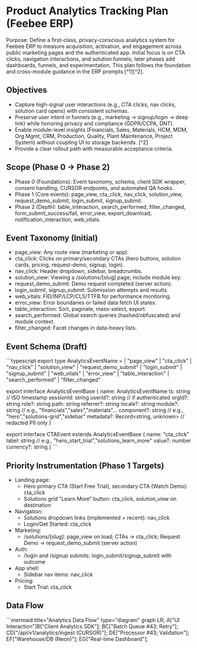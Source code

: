 # Product Analytics Tracking Plan (Feebee ERP)

Purpose: Define a first-class, privacy-conscious analytics system for Feebee ERP to measure acquisition, activation, and engagement across public marketing pages and the authenticated app. Initial focus is on CTA clicks, navigation interactions, and solution funnels; later phases add dashboards, funnels, and experimentation. This plan follows the foundation and cross-module guidance in the ERP prompts [^1][^2].

## Objectives
- Capture high-signal user interactions (e.g., CTA clicks, nav clicks, solution card opens) with consistent schemas.
- Preserve user intent in funnels (e.g., marketing → signup/login → deep link) while honoring privacy and compliance (GDPR/CCPA, DNT).
- Enable module-level insights (Financials, Sales, Materials, HCM, MDM, Org Mgmt, CRM, Production, Quality, Plant Maintenance, Project System) without coupling UI to storage backends. [^2]
- Provide a clear rollout path with measurable acceptance criteria.

## Scope (Phase 0 → Phase 2)
- Phase 0 (Foundations): Event taxonomy, schema, client SDK wrapper, consent handling, CURSOR endpoints, and automated QA hooks.
- Phase 1 (Core events): page_view, cta_click, nav_click, solution_view, request_demo_submit, login_submit, signup_submit.
- Phase 2 (Depth): table_interaction, search_performed, filter_changed, form_submit_success/fail, error_view, export_download, notification_interaction, web_vitals.

## Event Taxonomy (Initial)
- page_view: Any route view (marketing or app).
- cta_click: Clicks on primary/secondary CTAs (hero buttons, solution cards, pricing, request-demo, signup, login).
- nav_click: Header dropdown, sidebar, breadcrumbs.
- solution_view: Viewing a /solutions/[slug] page; include module key.
- request_demo_submit: Demo request completed (server action).
- login_submit, signup_submit: Submission attempts and results.
- web_vitals: FID/INP/LCP/CLS/TTFB for performance monitoring.
- error_view: Error boundaries or failed data fetch UI states.
- table_interaction: Sort, paginate, mass-select, export.
- search_performed: Global search queries (hashed/obfuscated) and module context.
- filter_changed: Facet changes in data-heavy lists.

## Event Schema (Draft)
\`\`\`typescript
export type AnalyticsEventName =
  | "page_view"
  | "cta_click"
  | "nav_click"
  | "solution_view"
  | "request_demo_submit"
  | "login_submit"
  | "signup_submit"
  | "web_vitals"
  | "error_view"
  | "table_interaction"
  | "search_performed"
  | "filter_changed"

export interface AnalyticsEventBase {
  name: AnalyticsEventName
  ts: string // ISO timestamp
  sessionId: string
  userId?: string // if authenticated
  orgId?: string
  role?: string
  path: string
  referrer?: string
  locale?: string
  module?: string // e.g., "financials","sales","materials"...
  component?: string // e.g., "hero","solutions-grid","sidebar"
  metadata?: Record<string, unknown> // redacted PII only
}

export interface CTAEvent extends AnalyticsEventBase {
  name: "cta_click"
  label: string // e.g., "hero_start_trial","solutions_learn_more"
  value?: number
  currency?: string
}
\`\`\`

## Priority Instrumentation (Phase 1 Targets)
- Landing page:
  - Hero primary CTA (Start Free Trial), secondary CTA (Watch Demo): cta_click
  - Solutions grid “Learn More” button: cta_click, solution_view on destination
- Navigation:
  - Solutions dropdown links (implemented + recent): nav_click
  - Login/Get Started: cta_click
- Marketing:
  - /solutions/[slug]: page_view on load; CTAs → cta_click; Request Demo → request_demo_submit (server action)
- Auth:
  - /login and /signup submits: login_submit/signup_submit with outcome
- App shell:
  - Sidebar nav items: nav_click
- Pricing:
  - Start Trial: cta_click

## Data Flow

\`\`\`mermaid title="Analytics Data Flow" type="diagram"
graph LR;
A["UI Interaction"]B["Client Analytics SDK"];
BC["Batch Queue #43; Retry"];
CD["/api/v1/analytics/ingest (CURSOR)"];
DE["Processor #43; Validation"];
EF["Warehouse/DB (Neon)"];
EG["Real-time Dashboard"];
